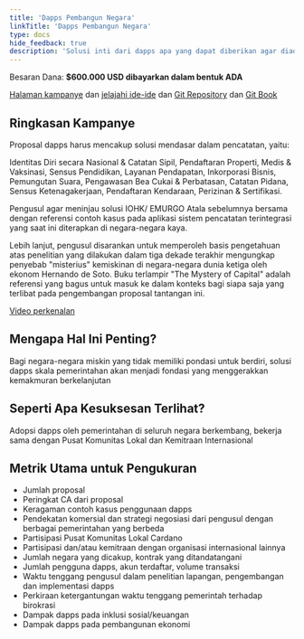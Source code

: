 ```yaml
---
title: 'Dapps Pembangun Negara'
linkTitle: 'Dapps Pembangun Negara'
type: docs
hide_feedback: true
description: 'Solusi inti dari dapps apa yang dapat diberikan agar diadopsi oleh pemerintah secara luas di negara berkembang?'
---
```


Besaran Dana: **$600.000 USD dibayarkan dalam bentuk ADA**

[Halaman kampanye](https://cardano.ideascale.com/a/campaign-home/26249) dan [jelajahi ide-ide](https://cardano.ideascale.com/a/ideas/top/campaign-filter/byids/campaigns/26249/stage/unspecified) dan [Git Repository](https://github.com/Catalyst-Challenges/F7-Nation-Building-Dapps) dan [Git Book](https://quality-assurance-dao.gitbook.io/catalyst-fund-7-challenges/fund-7/nation-building-dapps)

## Ringkasan Kampanye

Proposal dapps harus mencakup solusi mendasar dalam pencatatan, yaitu:

Identitas Diri secara Nasional &amp; Catatan Sipil, Pendaftaran Properti, Medis &amp; Vaksinasi, Sensus Pendidikan, Layanan Pendapatan, Inkorporasi Bisnis, Pemungutan Suara, Pengawasan Bea Cukai &amp; Perbatasan, Catatan Pidana, Sensus Ketenagakerjaan, Pendaftaran Kendaraan, Perizinan &amp; Sertifikasi.

Pengusul agar meninjau solusi IOHK/ EMURGO Atala sebelumnya bersama dengan referensi contoh kasus pada aplikasi sistem pencatatan terintegrasi yang saat ini diterapkan di negara-negara kaya.

Lebih lanjut, pengusul disarankan untuk memperoleh basis pengetahuan atas penelitian yang dilakukan dalam tiga dekade terakhir mengungkap penyebab "misterius" kemiskinan di negara-negara dunia ketiga oleh ekonom Hernando de Soto. Buku terlampir "The Mystery of Capital" adalah referensi yang bagus untuk masuk ke dalam konteks bagi siapa saja yang terlibat pada pengembangan proposal tantangan ini.

[Video perkenalan](https://archive.org/details/Hernando_De_Soto_The_Mystery_Of_Capital_Why_Capitalism_TriumphsIn_The_West_And_Fails_Everywhere_Else)

## Mengapa Hal Ini Penting?

Bagi negara-negara miskin yang tidak memiliki pondasi untuk berdiri, solusi dapps skala pemerintahan akan menjadi fondasi yang menggerakkan kemakmuran berkelanjutan

## Seperti Apa Kesuksesan Terlihat?

Adopsi dapps oleh pemerintahan di seluruh negara berkembang, bekerja sama dengan Pusat Komunitas Lokal dan Kemitraan Internasional

## Metrik Utama untuk Pengukuran

- Jumlah proposal
- Peringkat CA dari proposal
- Keragaman contoh kasus penggunaan dapps
- Pendekatan komersial dan strategi negosiasi dari pengusul dengan berbagai pemerintahan yang berbeda
- Partisipasi Pusat Komunitas Lokal Cardano
- Partisipasi dan/atau kemitraan dengan organisasi internasional lainnya
- Jumlah negara yang dicakup, kontrak yang ditandatangani
- Jumlah pengguna dapps, akun terdaftar, volume transaksi
- Waktu tenggang pengusul dalam penelitian lapangan, pengembangan dan implementasi dapps
- Perkiraan ketergantungan waktu tenggang pemerintah terhadap birokrasi
- Dampak dapps pada inklusi sosial/keuangan
- Dampak dapps pada pembangunan ekonomi
